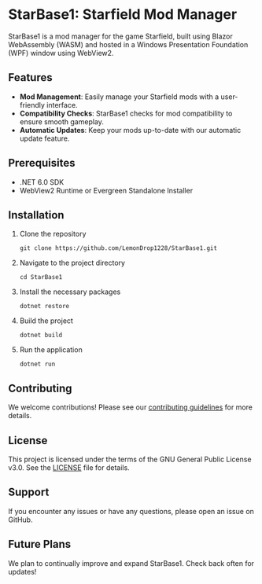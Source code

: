 # StarBase1: Starfield Mod Manager

StarBase1 is a mod manager for the game Starfield, built using Blazor WebAssembly (WASM) and hosted in a Windows Presentation Foundation (WPF) window using WebView2. 

## Features

- **Mod Management**: Easily manage your Starfield mods with a user-friendly interface.
- **Compatibility Checks**: StarBase1 checks for mod compatibility to ensure smooth gameplay.
- **Automatic Updates**: Keep your mods up-to-date with our automatic update feature.

## Prerequisites

- .NET 6.0 SDK
- WebView2 Runtime or Evergreen Standalone Installer

## Installation

1. Clone the repository
   ```
   git clone https://github.com/LemonDrop1228/StarBase1.git
   ```
2. Navigate to the project directory
   ```
   cd StarBase1
   ```
3. Install the necessary packages
   ```
   dotnet restore
   ```
4. Build the project
   ```
   dotnet build
   ```
5. Run the application
   ```
   dotnet run
   ```

## Contributing

We welcome contributions! Please see our [contributing guidelines](CONTRIBUTING.md) for more details.

## License

This project is licensed under the terms of the GNU General Public License v3.0. See the [LICENSE](LICENSE) file for details.

## Support

If you encounter any issues or have any questions, please open an issue on GitHub.

## Future Plans

We plan to continually improve and expand StarBase1. Check back often for updates!

